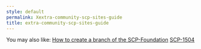 ```yaml
---
style: default
permalink: Xextra-community-scp-sites-guide
title: extra-community-scp-sites-guide
---
```

You may also like:
[How to create a branch of the SCP-Foundation](http://scp-wiki.net/how-to-create-a-branch-of-the-scp-foundation)
[SCP-1504](http://scp-wiki.net/scp-1504)